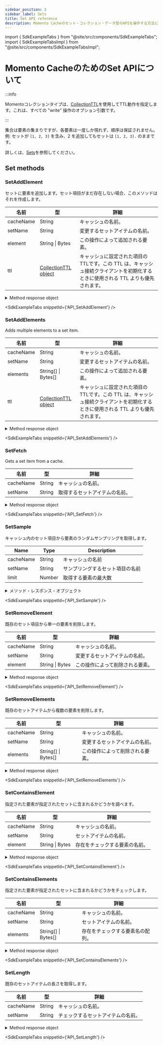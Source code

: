 ```yaml
---
sidebar_position: 3
sidebar_label: Sets
title: Set API reference
description: Momento Cacheのセット・コレクション・データ型のAPIを操作する方法について説明します。
---
```


import { SdkExampleTabs } from "@site/src/components/SdkExampleTabs";
import { SdkExampleTabsImpl } from "@site/src/components/SdkExampleTabsImpl";

# Momento CacheのためのSet APIについて

:::info

Momentoコレクションタイプは、[CollectionTTL](./collection-ttl.md)を使用してTTL動作を指定します。これは、すべての "write" 操作のオプション引数です。

:::

集合は要素の集まりですが、各要素は一度しか現れず、順序は保証されません。
例: セットが `[1, 2, 3]` を含み、2 を追加してもセットは `[1, 2, 3].` のままです。

詳しくは、[Sets](../basics/datatypes.md#sets)を参照してください。

## Set methods

### SetAddElement
セットに要素を追加します。セット項目がまだ存在しない場合、このメソッドはそれを作成します。

| 名前            | 型            | 詳細                                   |
| --------------- | --------------- | --------------------------------------------- |
| cacheName       | String          | キャッシュの名前。                            |
| setName         | String          | 変更するセットアイテムの名前。 |
| element         | String \| Bytes | この操作によって追加される要素。 |
| ttl             | [CollectionTTL object](./collection-ttl.md) | キャッシュに設定された項目の TTLです。この TTL は、キャッシュ接続クライアントを初期化するときに使用される TTL よりも優先されます。 |

<details>
  <summary>Method response object</summary>

* Success
* Error

詳しくは[レスポンスオブジェクト](./response-objects.md)を参照してください。

</details>

<SdkExampleTabs snippetId={'API_SetAddElement'} />

### SetAddElements
Adds multiple elements to a set item.

| 名前            | 型            | 詳細                                   |
| --------------- | ------------ | --------------------------------------------- |
| cacheName       | String       | キャッシュの名前。                            |
| setName         | String       | 変更するセットアイテムの名前。 |
| elements        | String[] \| Bytes[] | この操作によって追加される要素。 |
| ttl          | [CollectionTTL object](./collection-ttl.md) | キャッシュに設定された項目の TTLです。この TTL は、キャッシュ接続クライアントを初期化するときに使用される TTL よりも優先されます。 |

<details>
  <summary>Method response object</summary>

* Success
* Error

詳しくは[レスポンスオブジェクト](./response-objects.md)を参照してください。

</details>

<SdkExampleTabs snippetId={'API_SetAddElements'} />

### SetFetch

Gets a set item from a cache.

| 名前            | 型            | 詳細                                   |
| --------------- | ------ | --------------------------------------------- |
| cacheName       | String | キャッシュの名前。                            |
| setName         | String | 取得するセットアイテムの名前。    |

<details>
  <summary>Method response object</summary>

SetFetch のレスポンスオブジェクトは、キャッシュヒット、ミス、エラーの3つの可能なオプションを返します。

* Hit
    * valueSetBytes(): Bytes[]
    * valueSetString(): String[]
    * toString(): String
* Miss
* Error

詳しくは[レスポンスオブジェクト](./response-objects.md)を参照してください。

</details>

<SdkExampleTabs snippetId={'API_SetFetch'} />

### SetSample

キャッシュ内のセット項目から要素のランダムサンプリングを取得します。

| Name      | Type   | Description                                     |
|-----------|--------|-------------------------------------------------|
| cacheName | String | キャッシュの名前                          |
| setName   | String | サンプリングするセット項目の名前          |
| limit     | Number | 取得する要素の最大数 |

<details>
  <summary>メソッド・レスポンス・オブジェクト</summary>

SetSampleのレスポンス・オブジェクトは、キャッシュ・ヒット、ミス、エラーの3つの可能なオプションを返します。

* Hit
  * valueSetBytes(): Bytes[]
  * valueSetString(): String[]
  * toString(): String
* Miss
* Error

詳しくは[レスポンスオブジェクト](./response-objects.md)を参照。

</details>

<SdkExampleTabs snippetId={'API_SetSample'} />

### SetRemoveElement
既存のセット項目から単一の要素を削除します。

| 名前            | 型            | 詳細                                   |
| --------------- | --------------- | --------------------------------------------- |
| cacheName       | String          | キャッシュの名前。                            |
| setName         | String          | 変更するセットアイテムの名前。           |
| element         | String \| Bytes | この操作によって削除される要素。  |

<details>
  <summary>Method response object</summary>

* Success
* Error

詳しくは[レスポンスオブジェクト](./response-objects.md)を参照してください。

</details>

<SdkExampleTabs snippetId={'API_SetRemoveElement'} />

### SetRemoveElements
既存のセットアイテムから複数の要素を削除します。

| 名前            | 型            | 詳細                                   |
| --------------- | ------------ | --------------------------------------------- |
| cacheName       | String       | キャッシュの名前。                            |
| setName         | String       | 変更するセットアイテムの名前。 |
| elements         | String[] \| Bytes[] | この操作によって削除される要素。   |

<details>
  <summary>Method response object</summary>

* Success
* Error

詳しくは[レスポンスオブジェクト](./response-objects.md)を参照してください。

</details>

<SdkExampleTabs snippetId={'API_SetRemoveElements'} />

### SetContainsElement
指定された要素が指定されたセットに含まれるかどうかを調べます。

| 名前            | 型            | 詳細                |
|-----------| --------------- |-----------------------|
| cacheName | String          | キャッシュの名前。    |
| setName   | String          | セットアイテムの名前。 |
| element   | String \| Bytes | 存在をチェックする要素の名前。  |

<details>
  <summary>Method response object</summary>

SetContainsElementのレスポンスオブジェクトは、キャッシュヒット、ミス、エラーの3つの可能なオプションを返します。

* Hit
  * containsElement(): bool
* Miss
* Error

詳しくは[レスポンスオブジェクト](./response-objects.md)を参照してください。

</details>

<SdkExampleTabs snippetId={'API_SetContainsElement'} />

### SetContainsElements
指定された要素が指定されたセットに含まれるかどうかをチェックします。

| 名前            | 型            | 詳細                         |
|-----------|------------|-------------------------------------|
| cacheName | String     | キャッシュの名前。                  |
| setName   | String     | セットアイテムの名前。 |
| elements  | String[] \| Bytes[]          | 存在をチェックする要素名の配列。  |

<details>
  <summary>Method response object</summary>

SetContainsElementsのレスポンスオブジェクトは、キャッシュヒット、ミス、エラーの3つの可能なオプションを返します。

* Hit
  * containsElements(): bool[]
* Miss
* Error

詳しくは[レスポンスオブジェクト](./response-objects.md)を参照してください。

</details>

<SdkExampleTabs snippetId={'API_SetContainsElements'} />

### SetLength
既存のセットアイテムの長さを取得します。

| 名前            | 型            | 詳細                           |
|-----------| ------------ |-------------------------------------|
| cacheName | String       | キャッシュの名前。                  |
| setName   | String       | チェックするセットアイテムの名前。 |

<details>
  <summary>Method response object</summary>

* Hit
  * `length()`: Number
* Miss
* Error

詳しくは[レスポンスオブジェクト](./response-objects.md)を参照してください。

</details>

<SdkExampleTabs snippetId={'API_SetLength'} />
